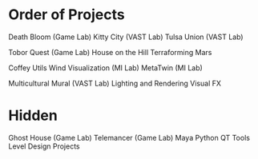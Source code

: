 # Order of Projects

Death Bloom (Game Lab)
Kitty City (VAST Lab)
Tulsa Union (VAST Lab)

Tobor Quest (Game Lab)
House on the Hill
Terraforming Mars

Coffey Utils
Wind Visualization (MI Lab)
MetaTwin (MI Lab)

Multicultural Mural (VAST Lab)
Lighting and Rendering
Visual FX

# Hidden

Ghost House (Game Lab)
Telemancer (Game Lab)
Maya Python QT Tools
Level Design Projects


